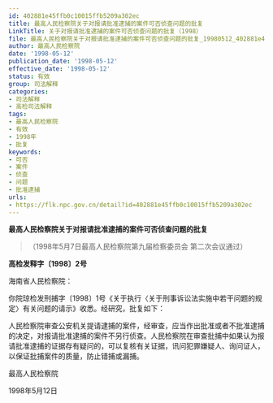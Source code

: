 ```yaml
---
id: 402881e45ffb0c10015ffb5209a302ec
title: 最高人民检察院关于对报请批准逮捕的案件可否侦查问题的批复
LinkTitle: 关于对报请批准逮捕的案件可否侦查问题的批复（1998）
file: 最高人民检察院关于对报请批准逮捕的案件可否侦查问题的批复_19980512_402881e45ffb0c10015ffb5209a302ec.docx
author: 最高人民检察院
date: '1998-05-12'
publication_date: '1998-05-12'
effective_date: '1998-05-12'
status: 有效
group: 司法解释
categories:
- 司法解释
- 高检司法解释
tags:
- 最高人民检察院
- 有效
- 1998年
- 批复
keywords:
- 可否
- 案件
- 侦查
- 问题
- 批准逮捕
urls:
- https://flk.npc.gov.cn/detail?id=402881e45ffb0c10015ffb5209a302ec
---
```


**最高人民检察院关于对报请批准逮捕的案件可否侦查问题的批复**

> （1998年5月7日最高人民检察院第九届检察委员会
> 第二次会议通过）

**高检发释字〔1998〕2号**

海南省人民检察院：

你院琼检发刑捕字〔1998〕1号《关于执行〈关于刑事诉讼法实施中若干问题的规定〉有关问题的请示》收悉。经研究，批复如下：

人民检察院审查公安机关提请逮捕的案件，经审查，应当作出批准或者不批准逮捕的决定，对报请批准逮捕的案件不另行侦查。人民检察院在审查批捕中如果认为报请批准逮捕的证据存有疑问的，可以复核有关证据，讯问犯罪嫌疑人、询问证人，以保证批捕案件的质量，防止错捕或漏捕。

最高人民检察院

1998年5月12日
